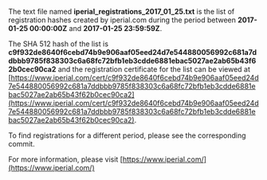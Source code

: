 The text file named **iperial_registrations_2017_01_25.txt** is the list of registration hashes created by iperial.com during the period between **2017-01-25 00:00:00Z** and **2017-01-25 23:59:59Z**.

The SHA 512 hash of the list is **c9f932de8640f6cebd74b9e906aaf05eed24d7e544880056992c681a7ddbbb9785f838303c6a68fc72bfb1eb3cdde6881ebac5027ae2ab65b43f62b0cec90ca2** and the registration certificate for the list can be viewed at [https://www.iperial.com/cert/c9f932de8640f6cebd74b9e906aaf05eed24d7e544880056992c681a7ddbbb9785f838303c6a68fc72bfb1eb3cdde6881ebac5027ae2ab65b43f62b0cec90ca2](https://www.iperial.com/cert/c9f932de8640f6cebd74b9e906aaf05eed24d7e544880056992c681a7ddbbb9785f838303c6a68fc72bfb1eb3cdde6881ebac5027ae2ab65b43f62b0cec90ca2).

To find registrations for a different period, please see the corresponding commit.

For more information, please visit [https://www.iperial.com/](https://www.iperial.com/)
